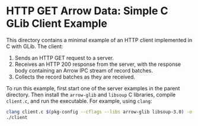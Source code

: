 <!---
  Licensed to the Apache Software Foundation (ASF) under one
  or more contributor license agreements.  See the NOTICE file
  distributed with this work for additional information
  regarding copyright ownership.  The ASF licenses this file
  to you under the Apache License, Version 2.0 (the
  "License"); you may not use this file except in compliance
  with the License.  You may obtain a copy of the License at

    http://www.apache.org/licenses/LICENSE-2.0

  Unless required by applicable law or agreed to in writing,
  software distributed under the License is distributed on an
  "AS IS" BASIS, WITHOUT WARRANTIES OR CONDITIONS OF ANY
  KIND, either express or implied.  See the License for the
  specific language governing permissions and limitations
  under the License.
-->

# HTTP GET Arrow Data: Simple C GLib Client Example

This directory contains a minimal example of an HTTP client implemented in C with GLib. The client:
1. Sends an HTTP GET request to a server.
2. Receives an HTTP 200 response from the server, with the response body containing an Arrow IPC stream of record batches.
3. Collects the record batches as they are received.

To run this example, first start one of the server examples in the parent directory. Then install the `arrow-glib` and `libsoup` C libraries, compile `client.c`, and run the executable. For example, using `clang`:

```sh
clang client.c $(pkg-config --cflags --libs arrow-glib libsoup-3.0) -o client
./client
```
